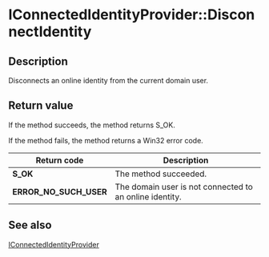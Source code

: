# IConnectedIdentityProvider::DisconnectIdentity

## Description

Disconnects an online identity from the current domain user.

## Return value

If the method succeeds, the method returns S_OK.

If the method fails, the method returns a Win32 error code.

| Return code | Description |
| --- | --- |
| **S_OK** | The method succeeded. |
| **ERROR_NO_SUCH_USER** | The domain user is not connected to an online identity. |

## See also

[IConnectedIdentityProvider](https://learn.microsoft.com/windows/desktop/api/identityprovider/nn-identityprovider-iconnectedidentityprovider)